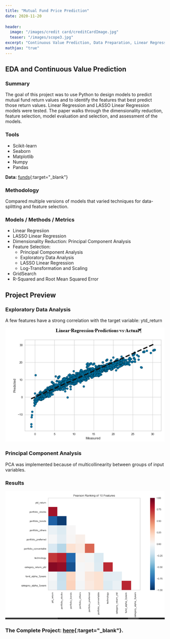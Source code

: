 ```yaml
---
title: "Mutual Fund Price Prediction"
date: 2020-11-20

header:
  image: "/images/credit card/creditCardImage.jpg"
  teaser: "/images/scope3.jpg"
excerpt: "Continuous Value Prediction, Data Preparation, Linear Regression, Python"
mathjax: "true"
---
```


## EDA and Continuous Value Prediction

### Summary

The goal of this project was to use Python to design models to predict mutual fund return values and to identify the features that best predict those return values. Linear Regression and LASSO Linear Regression models were tested. The paper walks through the dimensionality reduction, feature selection, model evaluation and selection, and assessment of the models.

### Tools

* Scikit-learn
* Seaborn
* Matplotlib
* Numpy
* Pandas


**Data:** [funds](https://www.kaggle.com/stefanoleone992/mutual-funds-and-etfs?select=Mutual+Funds.csv){:target="_blank"}

### Methodology

Compared multiple versions of models that varied techniques for data-splitting and feature selection.

### Models / Methods / Metrics

* Linear Regresiion
* LASSO Linear Regression
* Dimensionality Reduction: Principal Component Analysis
* Feature Selection:
  * Principal Component Analysis
  * Exploratory Data Analysis
  + LASSO Linear Regression
  + Log-Transformation and Scaling
* GridSearch
* R-Squared and Root Mean Squared Error

## Project Preview

### Exploratory Data Analysis

A few features have a strong correlation with the target variable: ytd_return

![Correlation](/images/funds/Results.PNG)

### Principal Component Analysis

PCA was implemented because of multicollinearity between groups of input variables.

### Results

![Results](/images/funds/Corr.PNG)


### The Complete Project: [here](https://github.com/MaryDonovanMartello/Mutual-Fund-Prediction){:target="_blank"}.
<!--   teaser: "/images/Funds.PNG" -->
